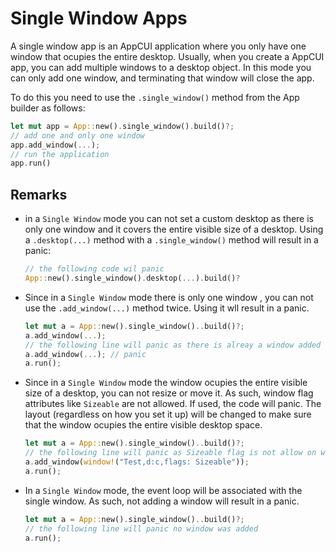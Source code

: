 # Single Window Apps

A single window app is an AppCUI application where you only have one window that ocupies the entire desktop. Usually, when you create a AppCUI app, you can add multiple windows to a desktop object. In this mode you can only add one window, and terminating that window will close the app.

To do this you need to use the `.single_window()` method from the App builder as follows:
```rs
let mut app = App::new().single_window().build()?;
// add one and only one window
app.add_window(...);
// run the application
app.run()
```

## Remarks
* in a `Single Window` mode you can not set a custom desktop as there is only one window and it covers the entire visible size of a desktop. Using a `.desktop(...)` method with a `.single_window()` method will result in a panic:
    ```rs
    // the following code wil panic
    App::new().single_window().desktop(...).build()?
    ```
* Since in a `Single Window` mode there is only one window , you can not use the `.add_window(...)` method twice. Using it wll result in a panic.
    ```rs
    let mut a = App::new().single_window()..build()?;
    a.add_window(...);
    // the following line will panic as there is alreay a window added
    a.add_window(...); // panic
    a.run();
    ```
* Since in a `Single Window` mode the window ocupies the entire visible size of a desktop, you can not resize or move it. As such, window flag attributes like `Sizeable` are not allowed. If used, the code will panic. The layout (regardless on how you set it up) will be changed to make sure that the window ocupies the entire visible desktop space.
    ```rs
    let mut a = App::new().single_window()..build()?;
    // the following line will panic as Sizeable flag is not allow on windows in Single Window mode
    a.add_window(window!("Test,d:c,flags: Sizeable"));
    a.run();
    ```
* In a `Single Window` mode, the event loop will be associated with the single window. As such, not adding a window will result in a panic.
    ```rs
    let mut a = App::new().single_window()..build()?;
    // the following line will panic no window was added
    a.run();
    ```
